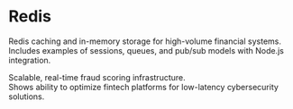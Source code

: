 # Redis

Redis caching and in-memory storage for high-volume financial systems.    
Includes examples of sessions, queues, and pub/sub models with Node.js integration.    
      
Scalable, real-time fraud scoring infrastructure.     
Shows ability to optimize fintech platforms for low-latency cybersecurity solutions.
